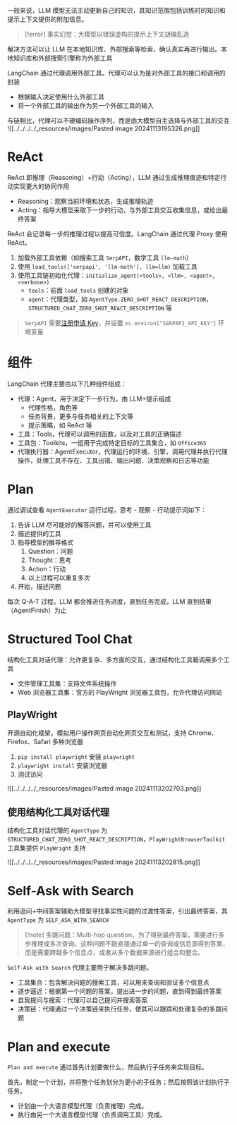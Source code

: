 一般来说，LLM 模型无法主动更新自己的知识，其知识范围包括训练时的知识和提示上下文提供的附加信息。

> [!error] 事实幻觉：大模型以错误虚构的提示上下文胡编乱造

解决方法可以让 LLM 在本地知识库、外部搜索等检索，确认真实再进行输出。本地知识库和外部搜索引擎称为外部工具

LangChain 通过代理调用外部工具。代理可以认为是对外部工具的接口和调用的封装
- 根据输入决定使用什么外部工具
- 将一个外部工具的输出作为另一个外部工具的输入

与链相比，代理可以不硬编码操作序列，而是由大模型自主选择与外部工具的交互
![[../../../../_resources/images/Pasted image 20241113195326.png]]
# ReAct

ReAct 即推理（Reasoning）+行动（Acting），LLM 通过生成推理痕迹和特定行动实现更大的协同作用
- Reasoning：观察当前环境和状态，生成推理轨迹
- Acting：指导大模型采取下一步的行动，与外部工具交互收集信息，或给出最终答案

ReAct 会记录每一步的推理过程以提高可信度。LangChain 通过代理 Proxy 使用 ReAct。

1. 加载外部工具依赖（如搜索工具 `SerpAPI`，数学工具 `llm-math`）
2. 使用 `load_tools(['serpapi', 'llm-math'], llm=llm)` 加载工具
3. 使用工具链初始化代理：`initialize_agent(<tools>, <llm>, <agent>, <verbose>)`
	- `tools`：前面 `load_tools` 创建的对象
	- `agent`：代理类型，如 `AgentType.ZERO_SHOT_REACT_DESCRIPTION`，`STRUCTURED_CHAT_ZERO_SHOT_REACT_DESCRIPTION` 等

> `SerpAPI` 需要[注册申请 Key](https://serpapi.com/)，并设置 `os.environ["SERPAPI_API_KEY"]` 环境变量

# 组件

LangChain 代理主要由以下几种组件组成：
- 代理：Agent，用于决定下一步行为，由 LLM+提示组成
	- 代理性格，角色等
	- 任务背景，更多与任务相关的上下文等
	- 提示策略，如 ReAct 等
- 工具：Tools，代理可以调用的函数，以及对工具的正确描述
- 工具包：Toolkits，一组用于完成特定目标的工具集合，如 `Office365`
- 代理执行器：AgentExecutor，代理运行的环境、引擎，调用代理并执行代理操作，处理工具不存在、工具出错、输出问题、决策观察和日志等功能
# Plan

通过调试查看 `AgentExecutor` 运行过程，思考 - 观察 - 行动提示词如下：

1. 告诉 LLM 尽可能好的解答问题，并可以使用工具
2. 描述提供的工具
3. 指导模型的推导格式
	1. Question：问题
	2. Thought：思考
	3. Action：行动
	4. 以上过程可以重复多次
4. 开始，描述问题

每次 Q-A-T 过程，LLM 都会推进任务进度，直到任务完成，LLM 直到结果（AgentFinish）为止
# Structured Tool Chat

结构化工具对话代理：允许更复杂、多方面的交互，通过结构化工具箱调用多个工具
- 文件管理工具集：支持文件系统操作
- Web 浏览器工具集：官方的 PlayWright 浏览器工具包，允许代理访问网站
## PlayWright

开源自动化框架，模拟用户操作网页自动化网页交互和测试，支持 Chrome、Firefox、Safari 多种浏览器

1. `pip install playwright` 安装 `playwright`
2. `playwright install` 安装浏览器
3. 测试访问

![[../../../../_resources/images/Pasted image 20241113202703.png]]
## 使用结构化工具对话代理

结构化工具对话代理的 `AgentType` 为 `STRUCTURED_CHAT_ZERO_SHOT_REACT_DESCRIPTION`，`PlayWrightBrowserToolkit` 工具集提供 `PlayWright` 支持

![[../../../../_resources/images/Pasted image 20241113202815.png]]
# Self-Ask with Search

利用追问+中间答案辅助大模型寻找事实性问题的过渡性答案，引出最终答案，其 `AgentType` 为 `SELF_ASK_WITH_SEARCH`

>[!note] 多跳问题：Multi-hop question，为了得到最终答案，需要进行多步推理或多次查询。这种问题不能直接通过单一的查询或信息源得到答案，而是需要跨越多个信息点，或者从多个数据来源进行组合和整合。

`Self-Ask with Search` 代理主要用于解决多跳问题。
- 工具集合：包含解决问题的搜索工具，可以用来查询和验证多个信息点
- 逐步逼近：根据第一个问题的答案，提出进一步的问题，直到得到最终答案
- 自我提问与搜索：代理可以自己提问并搜索答案
- 决策链：代理通过一个决策链来执行任务，使其可以跟踪和处理复杂的多跳问题
# Plan and execute

`Plan and execute` 通过首先计划要做什么，然后执行子任务来实现目标。

首先，制定一个计划，并将整个任务划分为更小的子任务；然后按照该计划执行子任务。
- 计划由一个大语言模型代理（负责推理）完成。
- 执行由另一个大语言模型代理（负责调用工具）完成。
